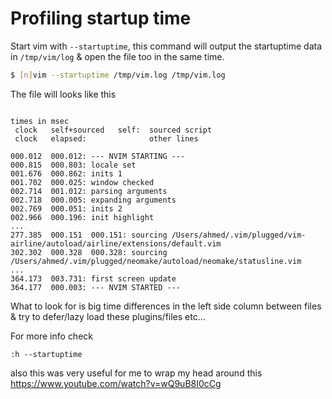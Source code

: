 # Profiling startup time

Start vim with `--startuptime`, this command will output the startuptime data in `/tmp/vim/log` & open the file too in the same time.

```sh
$ [n]vim --startuptime /tmp/vim.log /tmp/vim.log
```
The file will looks like this

```

times in msec
 clock   self+sourced   self:  sourced script
 clock   elapsed:              other lines

000.012  000.012: --- NVIM STARTING ---
000.815  000.803: locale set
001.676  000.862: inits 1
001.702  000.025: window checked
002.714  001.012: parsing arguments
002.718  000.005: expanding arguments
002.769  000.051: inits 2
002.966  000.196: init highlight
...
277.385  000.151  000.151: sourcing /Users/ahmed/.vim/plugged/vim-airline/autoload/airline/extensions/default.vim
302.302  000.328  000.328: sourcing /Users/ahmed/.vim/plugged/neomake/autoload/neomake/statusline.vim
...
364.173  003.731: first screen update
364.177  000.003: --- NVIM STARTED ---
```

What to look for is big time differences in the left side column between files & try to defer/lazy load these plugins/files etc...

For more info check

```vim
:h --startuptime
```

also this was very useful for me to wrap my head around this https://www.youtube.com/watch?v=wQ9uB8I0cCg

